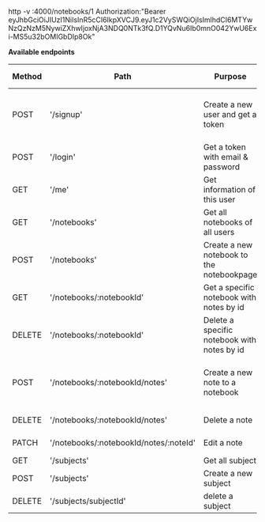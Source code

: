 http -v :4000/notebooks/1 Authorization:"Bearer eyJhbGciOiJIUzI1NiIsInR5cCI6IkpXVCJ9.eyJ1c2VySWQiOjIsImlhdCI6MTYwNzQzNzM5NywiZXhwIjoxNjA3NDQ0NTk3fQ.D1YQvNu6Ib0mnO042YwU6Exi-MS5u32bOMIGbDIp8Ok"

**Available endpoints**

| Method | Path                                   | Purpose                                     | required parameters                            | auth |
| ------ | -------------------------------------- | ------------------------------------------- | ---------------------------------------------- | ---- |
| POST   | '/signup'                              | Create a new user and get a token           | firstName, lastName, username, email, password | no   |
| POST   | '/login'                               | Get a token with email & password           | username, password                             | no   |
| GET    | '/me'                                  | Get information of this user                | none                                           | yes  |
| GET    | '/notebooks'                           | Get all notebooks of all users              | none                                           | no   |
| POST   | '/notebooks'                           | Create a new notebook to the notebookpage   | name, userId, subjectId,                       | yes  |
| GET    | '/notebooks/:notebookId'               | Get a specific notebook with notes by id    | notebookId                                     | no   |
| DELETE | '/notebooks/:notebookId'               | Delete a specific notebook with notes by id | notebookId                                     | yes  |
| POST   | '/notebooks/:notebookId/notes'         | Create a new note to a notebook             | notebookId, title, content, imageUrl, type     | yes  |
| DELETE | '/notebooks/:notebookId/notes'         | Delete a note                               | notebookId, noteId                             | yes  |
| PATCH  | '/notebooks/:notebookId/notes/:noteId' | Edit a note                                 | the things to update                           | yes  |
| GET    | '/subjects'                            | Get all subject                             | none                                           | no   |
| POST   | '/subjects'                            | Create a new subject                        | name                                           | yes  |
| DELETE | '/subjects/subjectId'                  | delete a subject                            | subjectId                                      | yes  |
